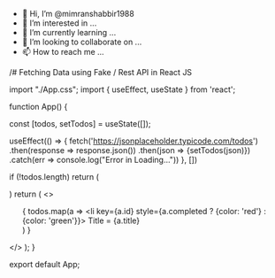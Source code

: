 - 👋 Hi, I’m @mimranshabbir1988
- 👀 I’m interested in ...
- 🌱 I’m currently learning ...
- 💞️ I’m looking to collaborate on ...
- 📫 How to reach me ...

<!---
mimranshabbir1988/mimranshabbir1988 is a ✨ special ✨ repository because its `README.md` (this file) appears on your GitHub profile.
You can click the Preview link to take a look at your changes.

--->
/# Fetching Data using Fake / Rest API in React JS

import "./App.css";
import { useEffect, useState } from 'react';


function App() {
  
  const [todos, setTodos] = useState([]);

  useEffect(() => {
    fetch('https://jsonplaceholder.typicode.com/todos')
    .then(response => response.json())
    .then(json => {setTodos(json)})
    .catch(err => console.log("Error in Loading..."))
  }, [])

  if (!todos.length)
    return (
      <div class="spinner-grow text-danger" role="status">
        <span class="sr-only"></span>
      </div>
    )
  return (
    <>
      <ol>
          {
            todos.map(a => 
                  <li key={a.id} style={a.completed ? {color: 'red'} : {color: 'green'}}> Title = {a.title}</li>     
            )
          }
      </ol>
    </>
  );
}

export default App;


